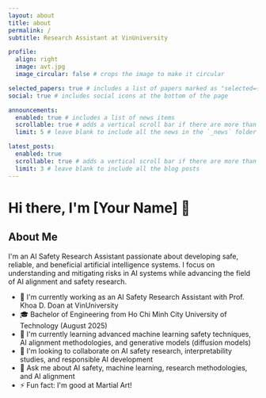 ```yaml
---
layout: about
title: about
permalink: /
subtitle: Research Assistant at VinUniversity

profile:
  align: right
  image: avt.jpg
  image_circular: false # crops the image to make it circular

selected_papers: true # includes a list of papers marked as "selected={true}"
social: true # includes social icons at the bottom of the page

announcements:
  enabled: true # includes a list of news items
  scrollable: true # adds a vertical scroll bar if there are more than 3 news items
  limit: 5 # leave blank to include all the news in the `_news` folder

latest_posts:
  enabled: true
  scrollable: true # adds a vertical scroll bar if there are more than 3 new posts items
  limit: 3 # leave blank to include all the blog posts
---
```


# Hi there, I'm [Your Name] 👋

## About Me
I'm an AI Safety Research Assistant passionate about developing safe, reliable, and beneficial artificial intelligence systems. I focus on understanding and mitigating risks in AI systems while advancing the field of AI alignment and safety research.

- 🔬 I'm currently working as an AI Safety Research Assistant with Prof. Khoa D. Doan at VinUniversity
- 🎓 Bachelor of Engineering from Ho Chi Minh City University of Technology (August 2025)
- 🧠 I'm currently learning advanced machine learning safety techniques, AI alignment methodologies, and generative models (diffusion models)
- 👯 I'm looking to collaborate on AI safety research, interpretability studies, and responsible AI development
- 💬 Ask me about AI safety, machine learning, research methodologies, and AI alignment
- ⚡ Fun fact: I'm good at Martial Art!